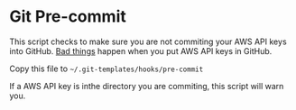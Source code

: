 # Git Pre-commit 

This script checks to make sure you are not commiting your AWS API keys into GitHub. [Bad things](http://www.theregister.co.uk/2015/01/06/dev_blunder_shows_github_crawling_with_keyslurping_bots/) happen when you put AWS API keys in GitHub. 

Copy this file to `~/.git-templates/hooks/pre-commit`

If a AWS API key is inthe directory you are commiting, this script will warn you. 
